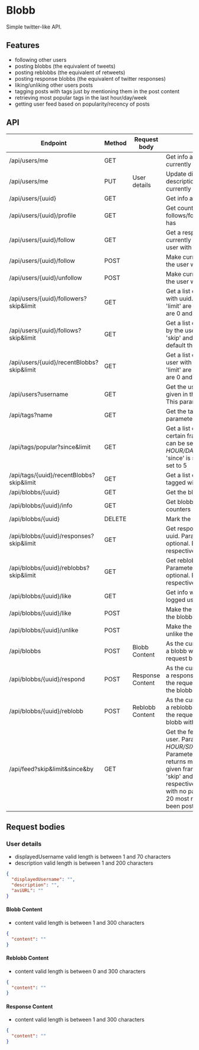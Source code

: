 # Blobb

Simple twitter-like API.

## Features
* following other users
* posting blobbs (the equivalent of tweets)
* posting reblobbs (the equivalent of retweets)
* posting response blobbs (the equivalent of twitter responses)
* liking/unliking other users posts
* tagging posts with tags just by mentioning them in the post content
* retrieving most popular tags in the last hour/day/week
* getting user feed based on popularity/recency of posts 

## API

| Endpoint                                 | Method     | Request body     | Description                                      |
|------------------------                  |----------  |----------------- |-------------                                     |
| /api/users/me                            | GET        |                  | Get info about the user that is currently logged in |
| /api/users/me                            | PUT        | User details     | Update displyed username, description and profile picture of currently logged user |
| /api/users/{uuid}                        | GET        |                  | Get info about the user with uuid |
| /api/users/{uuid}/profile                | GET        |                  | Get counters that show how many follows/followers the user with uuid has |
| /api/users/{uuid}/follow                 | GET        |                  | Get a response that shows whether currently logged user follows the user with uuid |
| /api/users/{uuid}/follow                 | POST       |                  | Make currently logged user follow the user with uuid |
| /api/users/{uuid}/unfollow               | POST       |                  | Make currently logged user unfollow the user with uuid |
| /api/users/{uuid}/followers?skip&limit   | GET        |                  | Get a list of users that follow the user with uuid. Parameters 'skip' and 'limit' are optional. By default they are 0 and 5 respectively |
| /api/users/{uuid}/follows?skip&limit     | GET        |                  | Get a list of users that are followed by the user with uuid. Parameters 'skip' and 'limit' are optional. By default they are 0 and 5 respectively |
| /api/users/{uuid}/recentBlobbs?skip&limit| GET        |                  | Get a list of most recent blobbs of user with uuid. Parameters 'skip' and 'limit' are optional. By default they are 0 and 10 respectively |
| /api/users?username                      | GET        |                  | Get the user with exact username as given in the parameter 'username'. This parameter is required |
| /api/tags?name                           | GET        |                  | Get the tag with exact name. The parameter 'name' is required |
| /api/tags/popular?since&limit            | GET        |                  | Get a list of tags popular within a certain frame. The parameter 'since' can be set to values: *HOUR/DAY/WEEK*. If not provided, 'since' is set to *HOUR* and 'limit' is set to 5 |
| /api/tags/{uuid}/recentBlobbs?skip&limit | GET        |                  | Get a list of most recent blobbs tagged with the tag with given uuid |                
| /api/blobbs/{uuid}                       | GET        |                  | Get the blobb with uuid |
| /api/blobbs/{uuid}/info                  | GET        |                  | Get blobb's response/like/reblobb counters |
| /api/blobbs/{uuid}                       | DELETE     |                  | Mark the blobb with uuid as deleted |
| /api/blobbs/{uuid}/responses?skip&limit  | GET        |                  | Get responses to the blobb with uuid. Parameters 'skip' and 'limit' are optional. By default they are 0 and 5 respectively |
| /api/blobbs/{uuid}/reblobbs?skip&limit   | GET        |                  | Get reblobbs of the blobb with uuid. Parameters 'skip' and 'limit' are optional. By default they are 0 and 5 respectively |
| /api/blobbs/{uuid}/like                  | GET        |                  | Get info whether the currently logged user likes the blobb with uuid |
| /api/blobbs/{uuid}/like                  | POST       |                  | Make the currently logged user like the blobb with uuid |
| /api/blobbs/{uuid}/unlike                | POST       |                  | Make the currently logged user unlike the blobb with uuid |
| /api/blobbs                              | POST       | Blobb Content    | As the currently logged user, create a blobb with the content given in the request body |
| /api/blobbs/{uuid}/respond               | POST       | Response Content | As the currently logged user, create a response with the content given in the request body, that responds to the blobb with uuid |
| /api/blobbs/{uuid}/reblobb               | POST       | Reblobb Content  | As the currently logged user, create a reblobb with the content given in the request body, that references the blobb with uuid |
| /api/feed?skip&limit&since&by            | GET        |                  | Get the feed of the currently logged user. Parameter 'since' can be set to *HOUR/SIX_HOURS/TWELVE_HOURS*. Parameter 'by' set to 'POPULARITY' returns most popular blobbs in a given frame. By default parameters 'skip' and 'limit' are set to 0 and 20 respectively. Calling this endpoint with no parameters returns at most 20 most recent blobbs that have been posted in the last hour |

## Request bodies

### User details

* displayedUsername valid length is between 1 and 70 characters
* description valid length is between 1 and 200 characters

```JSON
{
  "displayedUsername": "",
  "description": "",
  "aviURL": ""
}
```

#### Blobb Content

* content valid length is between 1 and 300 characters

```JSON
{
  "content": ""
}
```

#### Reblobb Content

* content valid length is between 0 and 300 characters

```JSON
{
  "content": ""
}
```

#### Response Content

* content valid length is between 1 and 300 characters

```JSON
{
  "content": ""
}
```

